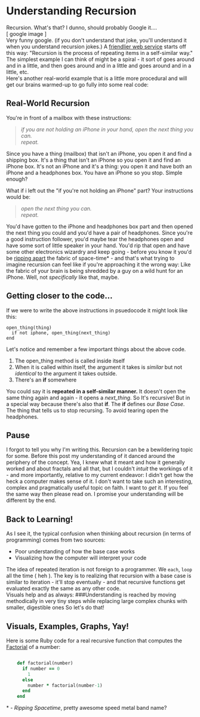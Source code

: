 # Understanding Recursion

Recursion. What's that? I dunno, should probably Google it….  
[ google image ]  
Very funny google. (if you don't understand that joke, you'll understand it when you understand recursion jokes.) A [friendlier web service](http://en.wikipedia.org/wiki/Recursion) starts off this way: "Recursion is the process of repeating items in a self-similar way." The simplest example I can think of might be a spiral - it sort of goes around and in a little, and then goes around and in a little and goes around and in a little, etc.  
Here's another real-world example that is a little more procedural and will get our brains warmed-up to go fully into some real code:

## Real-World Recursion

You're in front of a mailbox with these instructions:   
>*if you are not holding an iPhone in your hand, open the next thing you can.  
repeat.*

Since you have a thing (mailbox) that isn't an iPhone, you open it and find a shipping box. It's a thing that isn't an iPhone so you open it and find an iPhone box. It's not an iPhone and it's a thing: you open it and have both an iPhone and a headphones box. You have an iPhone so you stop. Simple enough?

What if i left out the "if you're not holding an iPhone" part? Your instructions would be:  
>*open the next thing you can.  
repeat.*

You'd have gotten to the iPhone and headphones box part and then opened the next thing you could and you'd have a pair of headphones. Since you're a good instruction follower, you'd maybe tear the headphones open and have some sort of little speaker in your hand. You'd rip that open and have some other electronics wizardry and keep going - before you know it you'd be [ripping apart](http://en.wikipedia.org/wiki/Big_Rip) the fabric of space-time\* - and that's what trying to imagine recursion can feel like if you're approaching it the wrong way: Like the fabric of your brain is being shredded by a guy on a wild hunt for an iPhone. Well, not *specifically* like that, maybe.

## Getting closer to the code...

If we were to write the above instructions in psuedocode it might look like this:

```
open_thing(thing)
  if not iphone, open_thing(next_thing)
end
```

Let's notice and remember a few important things about the above code.  

1. The open_thing method is called inside itself
2. When it is called within itself, the argument it takes is *similar* but not *identical* to the argument it takes outside.
3. There's an **if** somewhere

You could say it is **repeated in a self-similar manner.** It doesn't open the same thing again and again - it opens a *next_thing*. So It's recursive! But in a special way because there's also that **if**. The **if** defines our *Base Case*. The thing that tells us to stop recursing. To avoid tearing open the headphones.

## Pause

I forgot to tell you why I'm writing this. Recursion can be a bewildering topic for some. Before this post my understanding of it danced around the periphery of the concept. Yea, I knew what it meant and how it generally worked and about fractals and all that, but I couldn't *intuit* the workings of it - and more importantly, relative to my current endeavor: I didn't get how the heck a computer makes sense of it. I don't want to take such an interesting, complex and pragmatically useful topic on faith. I want to *get* it. If you feel the same way then please read on. I promise your understanding will be different by the end. 

## Back to Learning!

As I see it, the typical confusion when thinking about recursion (in terms of programming) comes from two sources: 

- Poor understanding of how the base case works
- Visualizing how the computer will interpret your code

The idea of repeated iteration is not foreign to a programmer. We `each`, `loop`  all the time ( heh ). The key is to realizing that recursion with a base case is similar to iteration - it'll stop eventually - and that recursive functions get evaluated exactly the same as any other code.  
Visuals help and as always: 
###Understanding is reached by moving methodically in very tiny steps while replacing large complex chunks with smaller, digestible ones 
So let's do that!

## Visuals, Examples, Graphs, Yay!

Here is some Ruby code for a real recursive function that computes the [Factorial](http://mathworld.wolfram.com/Factorial.html) of a number:

``` ruby

	def factorial(number)
	  if number == 0
	    1
	  else
	    number * factorial(number-1)
	  end
	end

```


















\* - *Ripping Spacetime*, pretty awesome speed metal band name?
 
